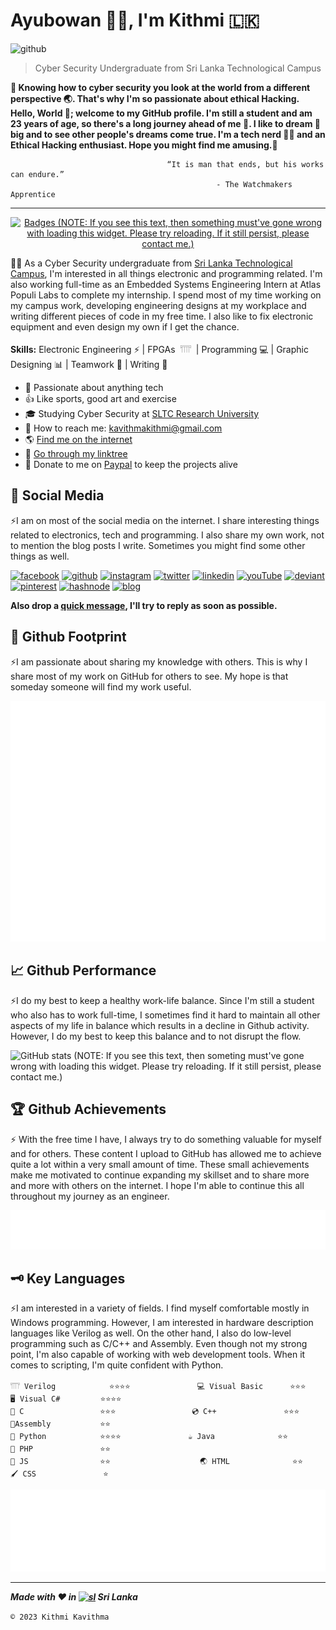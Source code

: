 # Ayubowan 🙏🏾, I'm Kithmi 🇱🇰

![github](https://github.com/KithmiKavi/KithmiKavi/assets/116892348/68f77e2a-5783-4552-9b1a-5170ba3c443a)

> Cyber Security Undergraduate from Sri Lanka Technological Campus

**🤔 Knowing how to cyber security you look at the world from a different perspective 🌏. That's why I'm so passionate about ethical Hacking. Hello, World 👋; welcome to my GitHub profile. I'm still a student and am 23 years of age, so there's a long journey ahead of me 🙆. I like to dream 💬 big and to see other people's dreams come true. I'm a tech nerd 🐱‍💻 and an Ethical Hacking enthusiast. Hope you might find me amusing.🤩**

                                       “It is man that ends, but his works can endure.”
                                                  - The Watchmakers Apprentice

---

<p align="center"> <a href="https://github.com/ryo-ma/github-profile-trophy"><img src="https://github-profile-trophy.vercel.app/?username=asankasovis&theme=gruvbox&margin-w=15&column=7&no-frame=true" alt="Badges (NOTE: If you see this text, then something must've gone wrong with loading this widget. Please try reloading. If it still persist, please contact me.)" /></a> </p>

🧑‍🔬 As a Cyber Security undergraduate from [Sri Lanka Technological Campus](www.sltc.ac.lk), I'm interested in all things electronic and programming related. I'm also working full-time as an Embedded Systems Engineering Intern at Atlas Populi Labs to complete my internship. I spend most of my time working on my campus work, developing engineering designs at my workplace and writing different pieces of code in my free time. I also like to fix electronic equipment and even design my own if I get the chance.

**Skills:** Electronic Engineering ⚡ | FPGAs &nbsp;𓇲&nbsp; | Programming 💻 | Graphic Designing 📊 | Teamwork 🤝 | Writing 📝

- 🤗 Passionate about anything tech
- 👍 Like sports, good art and exercise
- 🎓 Studying Cyber Security at [SLTC Research University](https://sltc.ac.lk/)
- 📧 How to reach me: [kavithmakithmi@gmail.com](mailto:kavithmakithmi@gmail.com)
- 🌎 [Find me on the internet](https://asankasovis.github.io/)
- 🌲 [Go through my linktree](https://linktr.ee/asankasovis)
- 💸 Donate to me on [Paypal](https://www.paypal.com/donate/?hosted_button_id=4EWXTWQ9FUFLA) to keep the projects alive

## 💜 Social Media

⚡I am on most of the social media on the internet. I share interesting things related to electronics, tech and programming. I also share my own work, not to mention the blog posts I write. Sometimes you might find some other things as well.

[<img src='https://github.com/asankaSovis/asankaSovis/blob/main/facebook.svg' alt='facebook' height='30'>](https://www.facebook.com/artist.artist.98) [<img src='https://github.com/asankaSovis/asankaSovis/blob/main/github.svg' alt='github' height='30'>](https://github.com/asankaSovis)  [<img src='https://github.com/asankaSovis/asankaSovis/blob/main/instagram.svg' alt='instagram' height='30'>](https://www.instagram.com/asankaakashsovis/)  [<img src='https://github.com/asankaSovis/asankaSovis/blob/main/twitter.svg' alt='twitter' height='30'>](https://twitter.com/AsankaSovis)  [<img src='https://github.com/asankaSovis/asankaSovis/blob/main/linkedin.svg' alt='linkedin' height='30'>](https://www.linkedin.com/in/asanka-sovis/)  [<img src='https://github.com/asankaSovis/asankaSovis/blob/main/youtube.svg' alt='youTube' height='30'>](https://www.youtube.com/c/AKASHSOVIS/) 
[<img src='https://github.com/asankaSovis/asankaSovis/blob/main/deviant.svg' alt='deviant' height='30'>](https://www.deviantart.com/asanka98)  [<img src='https://github.com/asankaSovis/asankaSovis/blob/main/pin.svg' alt='pinterest' height='30'>](https://www.pinterest.com/asankasovis)     [<img src='https://github.com/asankaSovis/asankaSovis/blob/main/hashnode.png' alt='hashnode' height='28'>](https://asanka.hashnode.dev/)     [<img src='https://github.com/asankaSovis/asankaSovis/blob/main/blog.svg' alt='blog' height='28'>](https://asanka-sovis.blogspot.com/)

**Also drop a [quick message](https://tr.ee/GbXYISHOTX), I'll try to reply as soon as possible.**

## 🐾 Github Footprint

⚡I am passionate about sharing my knowledge with others. This is why I share most of my work on GitHub for others to see. My hope is that someday someone will find my work useful.

![Github Metrics](/metrics/metrics.plugin.base.svg)

## 📈 Github Performance

⚡I do my best to keep a healthy work-life balance. Since I'm still a student who also has to work full-time, I sometimes find it hard to maintain all other aspects of my life in balance which results in a decline in Github activity. However, I do my best to keep this balance and to not disrupt the flow.

![GitHub stats (NOTE: If you see this text, then someting must've gone wrong with loading this widget. Please try reloading. If it still persist, please contact me.)](https://github-readme-stats.vercel.app/api?username=KithmiKavi&show_icons=true&count_private=true&theme=merko)

## 🏆 Github Achievements
⚡ With the free time I have, I always try to do something valuable for myself and for others. These content I upload to GitHub has allowed me to achieve quite a lot within a very small amount of time. These small achievements make me motivated to continue expanding my skillset and to share more and more with others on the internet. I hope I'm able to continue this all throughout my journey as an engineer.

![Achievements](/metrics/metrics.plugin.achievements.svg)

## 🗝️ Key Languages

⚡I am interested in a variety of fields. I find myself comfortable mostly in Windows programming. However, I am interested in hardware description languages like Verilog as well. On the other hand, I also do low-level programming such as C/C++ and Assembly. Even though not my strong point, I'm also capable of working with web development tools. When it comes to scripting, I'm quite confident with Python.

```
𓇲 Verilog            ⭐⭐⭐⭐               💻 Visual Basic      ⭐⭐⭐                 🖥️ Visual C#         ⭐⭐⭐⭐
💾 C                 ⭐⭐⭐                 💿 C++               ⭐⭐⭐                 🪫Assembly           ⭐⭐
🐍 Python            ⭐⭐⭐⭐               ☕ Java              ⭐⭐                   🐘 PHP               ⭐⭐
📜 JS                ⭐⭐                    🌏 HTML              ⭐⭐                   🖌️ CSS               ⭐
```

<p align="center"><img src="/metrics/metrics.plugin.langs.svg" alt="Top Languages" /></p>
 

---


***Made with ❤️ in [<img src='https://github.com/asankaSovis/asankaSovis/blob/main/lion.svg' alt='sl' height='20'>](https://github.com/asankaSovis/asankaSovis/blob/main/lion.svg "Sri Lanka") Sri Lanka***

` © 2023 Kithmi Kavithma `
